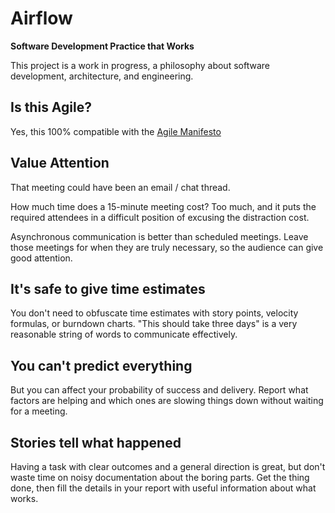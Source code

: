 # Airflow

**Software Development Practice that Works**

This project is a work in progress, a philosophy about software development, architecture, and engineering.

## Is this Agile?

Yes, this 100% compatible with the [Agile Manifesto](https://agilemanifesto.org/principles.html)

## Value Attention

That meeting could have been an email / chat thread.

How much time does a 15-minute meeting cost? Too much, and it puts the required attendees in a difficult position of excusing the distraction cost.

Asynchronous communication is better than scheduled meetings. Leave those meetings for when they are truly necessary, so the audience can give good attention.

## It's safe to give time estimates

You don't need to obfuscate time estimates with story points, velocity formulas, or burndown charts. "This should take three days" is a very reasonable string of words to communicate effectively.

## You can't predict everything

But you can affect your probability of success and delivery. Report what factors are helping and which ones are slowing things down without waiting for a meeting.

## Stories tell what happened

Having a task with clear outcomes and a general direction is great, but don't waste time on noisy documentation about the boring parts. Get the thing done, then fill the details in your report with useful information about what works.